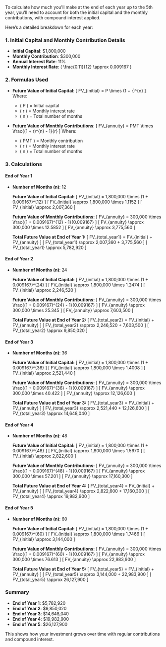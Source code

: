 To calculate how much you'll make at the end of each year up to the 5th year, you’ll need to account for both the initial capital and the monthly contributions, with compound interest applied.

Here’s a detailed breakdown for each year:

### **1. Initial Capital and Monthly Contribution Details**

- **Initial Capital**: $1,800,000
- **Monthly Contribution**: $300,000
- **Annual Interest Rate**: 11%
- **Monthly Interest Rate**: \( \frac{0.11}{12} \approx 0.009167 \)

### **2. Formulas Used**

- **Future Value of Initial Capital**: 
  \[ FV_{initial} = P \times (1 + r)^{n} \]
  Where:
  - \( P \) = Initial capital
  - \( r \) = Monthly interest rate
  - \( n \) = Total number of months

- **Future Value of Monthly Contributions**: 
  \[ FV_{annuity} = PMT \times \frac{(1 + r)^{n} - 1}{r} \]
  Where:
  - \( PMT \) = Monthly contribution
  - \( r \) = Monthly interest rate
  - \( n \) = Total number of months

### **3. Calculations**

#### **End of Year 1**

- **Number of Months (n)**: 12

  **Future Value of Initial Capital:**
  \[ FV_{initial} = 1,800,000 \times (1 + 0.009167)^{12} \]
  \[ FV_{initial} \approx 1,800,000 \times 1.1152 \]
  \[ FV_{initial} \approx 2,007,360 \]

  **Future Value of Monthly Contributions:**
  \[ FV_{annuity} = 300,000 \times \frac{(1 + 0.009167)^{12} - 1}{0.009167} \]
  \[ FV_{annuity} \approx 300,000 \times 12.5852 \]
  \[ FV_{annuity} \approx 3,775,560 \]

  **Total Future Value at End of Year 1:**
  \[ FV_{total\_year1} = FV_{initial} + FV_{annuity} \]
  \[ FV_{total\_year1} \approx 2,007,360 + 3,775,560 \]
  \[ FV_{total\_year1} \approx 5,782,920 \]

#### **End of Year 2**

- **Number of Months (n)**: 24

  **Future Value of Initial Capital:**
  \[ FV_{initial} = 1,800,000 \times (1 + 0.009167)^{24} \]
  \[ FV_{initial} \approx 1,800,000 \times 1.2474 \]
  \[ FV_{initial} \approx 2,246,520 \]

  **Future Value of Monthly Contributions:**
  \[ FV_{annuity} = 300,000 \times \frac{(1 + 0.009167)^{24} - 1}{0.009167} \]
  \[ FV_{annuity} \approx 300,000 \times 25.345 \]
  \[ FV_{annuity} \approx 7,603,500 \]

  **Total Future Value at End of Year 2:**
  \[ FV_{total\_year2} = FV_{initial} + FV_{annuity} \]
  \[ FV_{total\_year2} \approx 2,246,520 + 7,603,500 \]
  \[ FV_{total\_year2} \approx 9,850,020 \]

#### **End of Year 3**

- **Number of Months (n)**: 36

  **Future Value of Initial Capital:**
  \[ FV_{initial} = 1,800,000 \times (1 + 0.009167)^{36} \]
  \[ FV_{initial} \approx 1,800,000 \times 1.4008 \]
  \[ FV_{initial} \approx 2,521,440 \]

  **Future Value of Monthly Contributions:**
  \[ FV_{annuity} = 300,000 \times \frac{(1 + 0.009167)^{36} - 1}{0.009167} \]
  \[ FV_{annuity} \approx 300,000 \times 40.422 \]
  \[ FV_{annuity} \approx 12,126,600 \]

  **Total Future Value at End of Year 3:**
  \[ FV_{total\_year3} = FV_{initial} + FV_{annuity} \]
  \[ FV_{total\_year3} \approx 2,521,440 + 12,126,600 \]
  \[ FV_{total\_year3} \approx 14,648,040 \]

#### **End of Year 4**

- **Number of Months (n)**: 48

  **Future Value of Initial Capital:**
  \[ FV_{initial} = 1,800,000 \times (1 + 0.009167)^{48} \]
  \[ FV_{initial} \approx 1,800,000 \times 1.5670 \]
  \[ FV_{initial} \approx 2,822,600 \]

  **Future Value of Monthly Contributions:**
  \[ FV_{annuity} = 300,000 \times \frac{(1 + 0.009167)^{48} - 1}{0.009167} \]
  \[ FV_{annuity} \approx 300,000 \times 57.201 \]
  \[ FV_{annuity} \approx 17,160,300 \]

  **Total Future Value at End of Year 4:**
  \[ FV_{total\_year4} = FV_{initial} + FV_{annuity} \]
  \[ FV_{total\_year4} \approx 2,822,600 + 17,160,300 \]
  \[ FV_{total\_year4} \approx 19,982,900 \]

#### **End of Year 5**

- **Number of Months (n)**: 60

  **Future Value of Initial Capital:**
  \[ FV_{initial} = 1,800,000 \times (1 + 0.009167)^{60} \]
  \[ FV_{initial} \approx 1,800,000 \times 1.7466 \]
  \[ FV_{initial} \approx 3,144,000 \]

  **Future Value of Monthly Contributions:**
  \[ FV_{annuity} = 300,000 \times \frac{(1 + 0.009167)^{60} - 1}{0.009167} \]
  \[ FV_{annuity} \approx 300,000 \times 76.613 \]
  \[ FV_{annuity} \approx 22,983,900 \]

  **Total Future Value at End of Year 5:**
  \[ FV_{total\_year5} = FV_{initial} + FV_{annuity} \]
  \[ FV_{total\_year5} \approx 3,144,000 + 22,983,900 \]
  \[ FV_{total\_year5} \approx 26,127,900 \]

### **Summary**

- **End of Year 1**: $5,782,920
- **End of Year 2**: $9,850,020
- **End of Year 3**: $14,648,040
- **End of Year 4**: $19,982,900
- **End of Year 5**: $26,127,900

This shows how your investment grows over time with regular contributions and compound interest.

